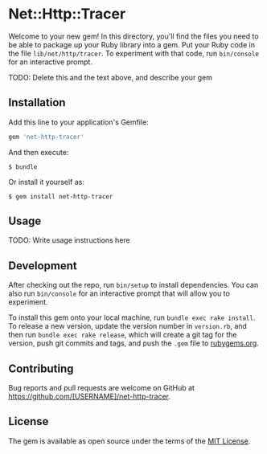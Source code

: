 # Net::Http::Tracer

Welcome to your new gem! In this directory, you'll find the files you need to be able to package up your Ruby library into a gem. Put your Ruby code in the file `lib/net/http/tracer`. To experiment with that code, run `bin/console` for an interactive prompt.

TODO: Delete this and the text above, and describe your gem

## Installation

Add this line to your application's Gemfile:

```ruby
gem 'net-http-tracer'
```

And then execute:

    $ bundle

Or install it yourself as:

    $ gem install net-http-tracer

## Usage

TODO: Write usage instructions here

## Development

After checking out the repo, run `bin/setup` to install dependencies. You can also run `bin/console` for an interactive prompt that will allow you to experiment.

To install this gem onto your local machine, run `bundle exec rake install`. To release a new version, update the version number in `version.rb`, and then run `bundle exec rake release`, which will create a git tag for the version, push git commits and tags, and push the `.gem` file to [rubygems.org](https://rubygems.org).

## Contributing

Bug reports and pull requests are welcome on GitHub at https://github.com/[USERNAME]/net-http-tracer.

## License

The gem is available as open source under the terms of the [MIT License](https://opensource.org/licenses/MIT).
